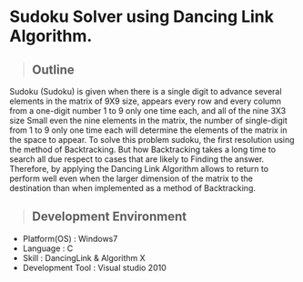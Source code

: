 # Sudoku Solver using Dancing Link Algorithm.
>## Outline
Sudoku (Sudoku) is given when there is a single digit to advance several elements in the matrix of 9X9 size, appears every row and every column from a one-digit number 1 to 9 only one time each, and all of the nine 3X3 size Small even the nine elements in the matrix, the number of single-digit from 1 to 9 only one time each will determine the elements of the matrix in the space to appear.
To solve this problem sudoku, the first resolution using the method of Backtracking. But how Backtracking takes a long time to search all due respect to cases that are likely to Finding the answer.
Therefore, by applying the Dancing Link Algorithm allows to return to perform well even when the larger dimension of the matrix to the destination than when implemented as a method of Backtracking.
>## Development Environment
- Platform(OS) : Windows7
- Language : C
- Skill : DancingLink & Algorithm X
- Development Tool : Visual studio 2010
